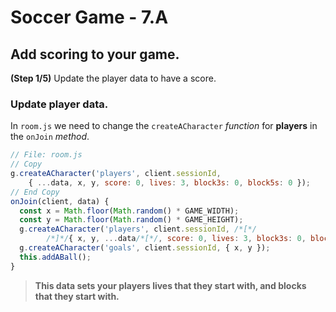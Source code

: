 # Soccer Game - 7.A

## Add scoring to your game.

**(Step 1/5)** Update the player data to have a score.

### Update player data.

In `room.js` we need to change the `createACharacter` _function_ for **players** in the `onJoin` _method_.

```javascript
// File: room.js
// Copy
g.createACharacter('players', client.sessionId,
	{ ...data, x, y, score: 0, lives: 3, block3s: 0, block5s: 0 });
// End Copy
onJoin(client, data) {
  const x = Math.floor(Math.random() * GAME_WIDTH);
  const y = Math.floor(Math.random() * GAME_HEIGHT);
  g.createACharacter('players', client.sessionId, /*[*/
		/*]*/{ x, y, ...data/*[*/, score: 0, lives: 3, block3s: 0, block5s: 0/*]*/ });
  g.createACharacter('goals', client.sessionId, { x, y });
  this.addABall();
}
```

> **This data sets your players lives that they start with, and blocks that they start with.**
